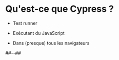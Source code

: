 <!-- .slide: class="two-column" -->

# Qu'est-ce que Cypress ?

* Test runner

* Exécutant du JavaScript

* Dans (presque) tous les navigateurs

##--##

<!-- .slide: class="text-dark" data-background="./web_modules/sfeir-school-theme/images/bg-blue-1.png" -->
